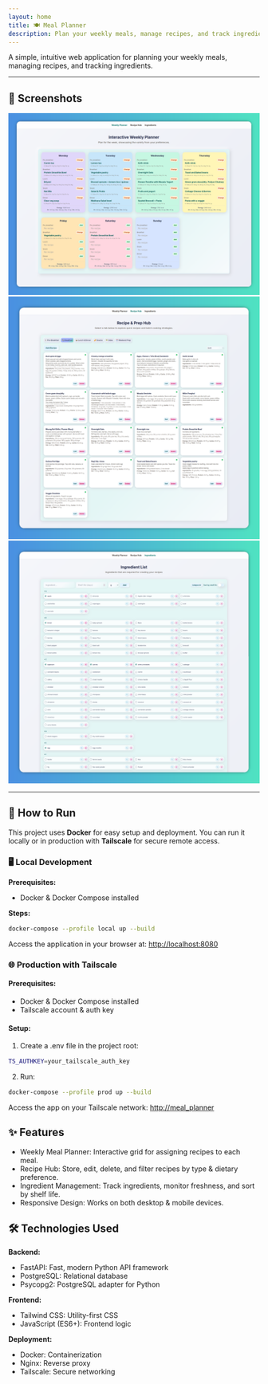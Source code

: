 ```yaml
---
layout: home
title: 🍽️ Meal Planner
description: Plan your weekly meals, manage recipes, and track ingredients.
---
```


A simple, intuitive web application for planning your weekly meals, managing recipes, and tracking ingredients.

---

## 📸 Screenshots

![Weekly Planner](https://github.com/manojmanivannan/mealplanner/blob/master/samples/planner.png?raw=true)
![Recipe Hub](https://github.com/manojmanivannan/mealplanner/blob/master/samples/recipe_hub.png?raw=true)
![Ingredients](https://github.com/manojmanivannan/mealplanner/blob/master/samples/ingredients.png?raw=true)

---

## 🚀 **How to Run**

This project uses **Docker** for easy setup and deployment. You can run it locally or in production with **Tailscale** for secure remote access.

### 🖥️ **Local Development**

**Prerequisites:**

- Docker & Docker Compose installed

**Steps:**

```bash
docker-compose --profile local up --build
```

Access the application in your browser at: [http://localhost:8080](http://localhost:8080)


### 🌐 **Production with Tailscale**

#### Prerequisites:

- Docker & Docker Compose installed
- Tailscale account & auth key

#### Setup:

1. Create a .env file in the project root:
```bash
TS_AUTHKEY=your_tailscale_auth_key
```

2. Run:
```bash
docker-compose --profile prod up --build
```

Access the app on your Tailscale network: [http://meal_planner](http://meal_planner)

## ✨ **Features**

- Weekly Meal Planner: Interactive grid for assigning recipes to each meal.
- Recipe Hub: Store, edit, delete, and filter recipes by type & dietary preference.
- Ingredient Management: Track ingredients, monitor freshness, and sort by shelf life.
- Responsive Design: Works on both desktop & mobile devices.

## 🛠️ **Technologies Used**

**Backend:**
- FastAPI: Fast, modern Python API framework
- PostgreSQL: Relational database
- Psycopg2: PostgreSQL adapter for Python

**Frontend:**
- Tailwind CSS: Utility-first CSS
- JavaScript (ES6+): Frontend logic

**Deployment:**
- Docker: Containerization
- Nginx: Reverse proxy
- Tailscale: Secure networking